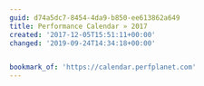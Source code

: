 ```yaml
---
guid: d74a5dc7-8454-4da9-b850-ee613862a649
title: Performance Calendar » 2017
created: '2017-12-05T15:51:11+00:00'
changed: '2019-09-24T14:34:18+00:00'


bookmark_of: 'https://calendar.perfplanet.com'
---
```





